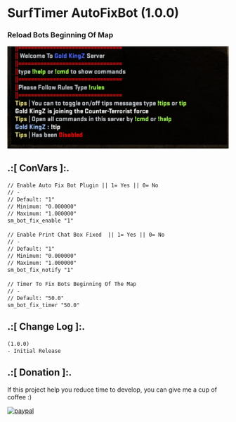 # SurfTimer AutoFixBot (1.0.0)

### Reload Bots Beginning Of Map

![alt text](https://github.com/oqyh/Simple-Tips-Chat/blob/main/img/Screenshot%20(12424).png?raw=true)


## .:[ ConVars ]:.
```
// Enable Auto Fix Bot Plugin || 1= Yes || 0= No
// -
// Default: "1"
// Minimum: "0.000000"
// Maximum: "1.000000"
sm_bot_fix_enable "1"

// Enable Print Chat Box Fixed  || 1= Yes || 0= No
// -
// Default: "1"
// Minimum: "0.000000"
// Maximum: "1.000000"
sm_bot_fix_notify "1"

// Timer To Fix Bots Beginning Of The Map
// -
// Default: "50.0"
sm_bot_fix_timer "50.0"

```


## .:[ Change Log ]:.
```
(1.0.0)
- Initial Release
```


## .:[ Donation ]:.

If this project help you reduce time to develop, you can give me a cup of coffee :)

[![paypal](https://www.paypalobjects.com/en_US/i/btn/btn_donateCC_LG.gif)](https://paypal.me/oQYh)
